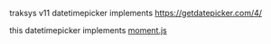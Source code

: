traksys v11 datetimepicker implements https://getdatepicker.com/4/

this datetimepicker implements [moment.js](https://momentjs.com/)
